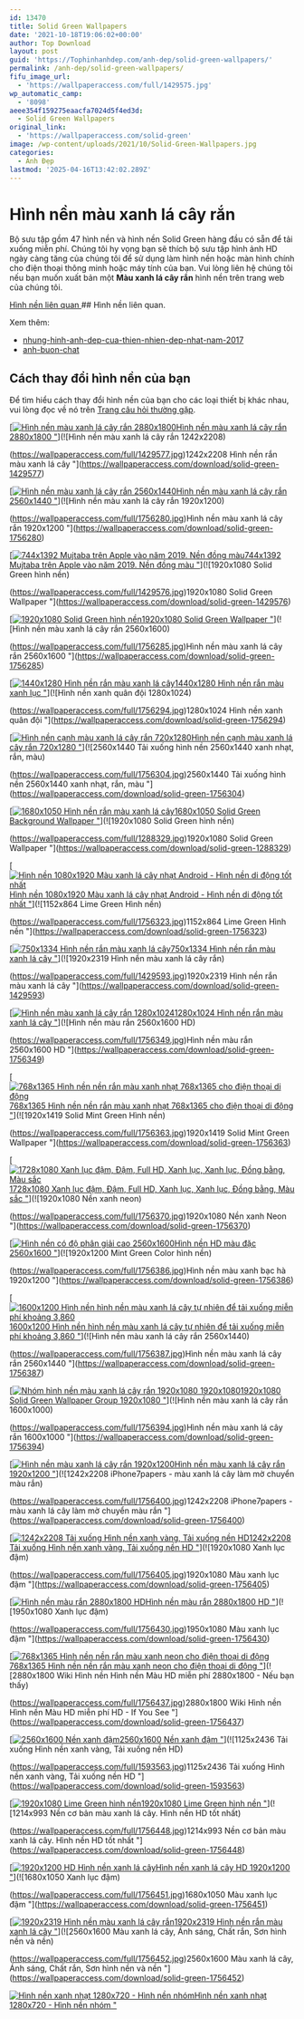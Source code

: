 ```yaml
---
id: 13470
title: Solid Green Wallpapers
date: '2021-10-18T19:06:02+00:00'
author: Top Download
layout: post
guid: 'https://Tophinhanhdep.com/anh-dep/solid-green-wallpapers/'
permalink: /anh-dep/solid-green-wallpapers/
fifu_image_url:
  - 'https://wallpaperaccess.com/full/1429575.jpg'
wp_automatic_camp:
  - '8098'
aeee354f159275eaacfa7024d5f4ed3d:
  - Solid Green Wallpapers
original_link:
  - 'https://wallpaperaccess.com/solid-green'
image: /wp-content/uploads/2021/10/Solid-Green-Wallpapers.jpg
categories:
  - Ảnh Đẹp
lastmod: '2025-04-16T13:42:02.289Z'
---
```

# Hình nền màu xanh lá cây rắn

Bộ sưu tập gồm 47 hình nền và hình nền Solid Green hàng đầu có sẵn để tải xuống miễn phí. Chúng tôi hy vọng bạn sẽ thích bộ sưu tập hình ảnh HD ngày càng tăng của chúng tôi để sử dụng làm hình nền hoặc màn hình chính cho điện thoại thông minh hoặc máy tính của bạn. Vui lòng liên hệ chúng tôi nếu bạn muốn xuất bản một **Màu xanh lá cây rắn** hình nền trên trang web của chúng tôi.

[Hình nền liên quan ](#related) ## Hình nền liên quan.

   
 Xem thêm:

   
- [nhung-hinh-anh-dep-cua-thien-nhien-dep-nhat-nam-2017](https://tophinhanhdep.com/anh-avatar/nhung-hinh-anh-dep-cua-thien-nhien-dep-nhat-nam-2017/)
- [anh-buon-chat](https://tophinhanhdep.com/hinh-anh-buon/anh-buon-chat/)

## Cách thay đổi hình nền của bạn

Để tìm hiểu cách thay đổi hình nền của bạn cho các loại thiết bị khác nhau, vui lòng đọc về nó trên [Trang câu hỏi thường gặp](https://tophinhanhdep.com/faq/).

  
[[![Hình nền màu xanh lá cây rắn 2880x1800](https://wallpaperaccess.com/full/1429575.jpg)Hình nền màu xanh lá cây rắn 2880x1800 "](https://wallpaperaccess.com/download/solid-green-1429575)](![Hình nền màu xanh lá cây rắn 1242x2208)

(https://wallpaperaccess.com/full/1429577.jpg)1242x2208 Hình nền rắn màu xanh lá cây "](https://wallpaperaccess.com/download/solid-green-1429577)

[[![Hình nền màu xanh lá cây rắn 2560x1440](https://wallpaperaccess.com/full/1429574.jpg)Hình nền màu xanh lá cây rắn 2560x1440 "](https://wallpaperaccess.com/download/solid-green-1429574)](![Hình nền màu xanh lá cây rắn 1920x1200)

(https://wallpaperaccess.com/full/1756280.jpg)Hình nền màu xanh lá cây rắn 1920x1200 "](https://wallpaperaccess.com/download/solid-green-1756280)

[[![744x1392 Mujtaba trên Apple vào năm 2019. Nền đồng màu](https://wallpaperaccess.com/full/1756282.jpg)744x1392 Mujtaba trên Apple vào năm 2019. Nền đồng màu "](https://wallpaperaccess.com/download/solid-green-1756282)](![1920x1080 Solid Green hình nền)

(https://wallpaperaccess.com/full/1429576.jpg)1920x1080 Solid Green Wallpaper "](https://wallpaperaccess.com/download/solid-green-1429576)

[[![1920x1080 Solid Green hình nền](https://wallpaperaccess.com/full/1756284.jpg)1920x1080 Solid Green Wallpaper "](https://wallpaperaccess.com/download/solid-green-1756284)](![Hình nền màu xanh lá cây rắn 2560x1600)

(https://wallpaperaccess.com/full/1756285.jpg)Hình nền màu xanh lá cây rắn 2560x1600 "](https://wallpaperaccess.com/download/solid-green-1756285)

[[![1440x1280 Hình nền rắn màu xanh lá cây](https://wallpaperaccess.com/full/1756293.jpg)1440x1280 Hình nền rắn màu xanh lục "](https://wallpaperaccess.com/download/solid-green-1756293)](![Hình nền xanh quân đội 1280x1024)

(https://wallpaperaccess.com/full/1756294.jpg)1280x1024 Hình nền xanh quân đội "](https://wallpaperaccess.com/download/solid-green-1756294)

[[![Hình nền cạnh màu xanh lá cây rắn 720x1280](https://wallpaperaccess.com/full/1756298.jpg)Hình nền cạnh màu xanh lá cây rắn 720x1280 "](https://wallpaperaccess.com/download/solid-green-1756298)](![2560x1440 Tải xuống hình nền 2560x1440 xanh nhạt, rắn, màu)

(https://wallpaperaccess.com/full/1756304.jpg)2560x1440 Tải xuống hình nền 2560x1440 xanh nhạt, rắn, màu "](https://wallpaperaccess.com/download/solid-green-1756304)

[[![1680x1050 Hình nền rắn màu xanh lá cây](https://wallpaperaccess.com/full/1756318.jpg)1680x1050 Solid Green Background Wallpaper "](https://wallpaperaccess.com/download/solid-green-1756318)](![1920x1080 Solid Green hình nền)

(https://wallpaperaccess.com/full/1288329.jpg)1920x1080 Solid Green Wallpaper "](https://wallpaperaccess.com/download/solid-green-1288329)

[[![Hình nền 1080x1920 Màu xanh lá cây nhạt Android - Hình nền di động tốt nhất](https://wallpaperaccess.com/full/1756320.jpg)Hình nền 1080x1920 Màu xanh lá cây nhạt Android - Hình nền di động tốt nhất "](https://wallpaperaccess.com/download/solid-green-1756320)](![1152x864 Lime Green Hình nền)

(https://wallpaperaccess.com/full/1756323.jpg)1152x864 Lime Green Hình nền "](https://wallpaperaccess.com/download/solid-green-1756323)

[[![750x1334 Hình nền rắn màu xanh lá cây](https://wallpaperaccess.com/full/1756330.jpg)750x1334 Hình nền rắn màu xanh lá cây "](https://wallpaperaccess.com/download/solid-green-1756330)](![1920x2319 Hình nền màu xanh lá cây rắn)

(https://wallpaperaccess.com/full/1429593.jpg)1920x2319 Hình nền rắn màu xanh lá cây "](https://wallpaperaccess.com/download/solid-green-1429593)

[[![Hình nền màu xanh lá cây rắn 1280x1024](https://wallpaperaccess.com/full/1756332.jpg)1280x1024 Hình nền rắn màu xanh lá cây "](https://wallpaperaccess.com/download/solid-green-1756332)](![Hình nền màu rắn 2560x1600 HD)

(https://wallpaperaccess.com/full/1756349.jpg)Hình nền màu rắn 2560x1600 HD "](https://wallpaperaccess.com/download/solid-green-1756349)

[[![768x1365 Hình nền nền rắn màu xanh nhạt 768x1365 cho điện thoại di động](https://wallpaperaccess.com/full/1756362.png)768x1365 Hình nền nền rắn màu xanh nhạt 768x1365 cho điện thoại di động "](https://wallpaperaccess.com/download/solid-green-1756362)](![1920x1419 Solid Mint Green Hình nền)

(https://wallpaperaccess.com/full/1756363.jpg)1920x1419 Solid Mint Green Wallpaper "](https://wallpaperaccess.com/download/solid-green-1756363)

[[![1728x1080 Xanh lục đậm, Đậm, Full HD, Xanh lục, Xanh lục, Đồng bằng, Màu sắc](https://wallpaperaccess.com/full/1756364.jpg)1728x1080 Xanh lục đậm, Đậm, Full HD, Xanh lục, Xanh lục, Đồng bằng, Màu sắc "](https://wallpaperaccess.com/download/solid-green-1756364)](![1920x1080 Nền xanh neon)

(https://wallpaperaccess.com/full/1756370.jpg)1920x1080 Nền xanh Neon "](https://wallpaperaccess.com/download/solid-green-1756370)

[[![Hình nền có độ phân giải cao 2560x1600](https://wallpaperaccess.com/full/1756374.jpg)Hình nền HD màu đặc 2560x1600 "](https://wallpaperaccess.com/download/solid-green-1756374)](![1920x1200 Mint Green Color hình nền)

(https://wallpaperaccess.com/full/1756386.jpg)Hình nền màu xanh bạc hà 1920x1200 "](https://wallpaperaccess.com/download/solid-green-1756386)

[[![1600x1200 Hình nền hình nền màu xanh lá cây tự nhiên để tải xuống miễn phí khoảng 3,860](https://wallpaperaccess.com/full/397975.jpg)1600x1200 Hình nền hình nền màu xanh lá cây tự nhiên để tải xuống miễn phí khoảng 3,860 "](https://wallpaperaccess.com/download/solid-green-397975)](![Hình nền màu xanh lá cây rắn 2560x1440)

(https://wallpaperaccess.com/full/1756387.jpg)Hình nền màu xanh lá cây rắn 2560x1440 "](https://wallpaperaccess.com/download/solid-green-1756387)

[[![Nhóm hình nền màu xanh lá cây rắn 1920x1080 1920x1080](https://wallpaperaccess.com/full/1756390.jpg)1920x1080 Solid Green Wallpaper Group 1920x1080 "](https://wallpaperaccess.com/download/solid-green-1756390)](![Hình nền màu xanh lá cây rắn 1600x1000)

(https://wallpaperaccess.com/full/1756394.jpg)Hình nền màu xanh lá cây rắn 1600x1000 "](https://wallpaperaccess.com/download/solid-green-1756394)

[[![Hình nền màu xanh lá cây rắn 1920x1200](https://wallpaperaccess.com/full/1756396.jpg)Hình nền màu xanh lá cây rắn 1920x1200 "](https://wallpaperaccess.com/download/solid-green-1756396)](![1242x2208 iPhone7papers - màu xanh lá cây làm mờ chuyển màu rắn)

(https://wallpaperaccess.com/full/1756400.jpg)1242x2208 iPhone7papers - màu xanh lá cây làm mờ chuyển màu rắn "](https://wallpaperaccess.com/download/solid-green-1756400)

[[![1242x2208 Tải xuống Hình nền xanh vàng, Tải xuống nền HD](https://wallpaperaccess.com/full/1756401.jpg)1242x2208 Tải xuống Hình nền xanh vàng, Tải xuống nền HD "](https://wallpaperaccess.com/download/solid-green-1756401)](![1920x1080 Xanh lục đậm)

(https://wallpaperaccess.com/full/1756405.jpg)1920x1080 Màu xanh lục đậm "](https://wallpaperaccess.com/download/solid-green-1756405)

[[![Hình nền màu rắn 2880x1800 HD](https://wallpaperaccess.com/full/831624.jpg)Hình nền màu rắn 2880x1800 HD "](https://wallpaperaccess.com/download/solid-green-831624)](![1950x1080 Xanh lục đậm)

(https://wallpaperaccess.com/full/1756430.jpg)1950x1080 Màu xanh lục đậm "](https://wallpaperaccess.com/download/solid-green-1756430)

[[![768x1365 Hình nền nền rắn màu xanh neon cho điện thoại di động](https://wallpaperaccess.com/full/1756434.png)768x1365 Hình nền nền rắn màu xanh neon cho điện thoại di động "](https://wallpaperaccess.com/download/solid-green-1756434)](![2880x1800 Wiki Hình nền Hình nền Màu HD miễn phí 2880x1800 - Nếu bạn thấy)

(https://wallpaperaccess.com/full/1756437.jpg)2880x1800 Wiki Hình nền Hình nền Màu HD miễn phí HD - If You See "](https://wallpaperaccess.com/download/solid-green-1756437)

[[![2560x1600 Nền xanh đậm](https://wallpaperaccess.com/full/1756439.jpg)2560x1600 Nền xanh đậm "](https://wallpaperaccess.com/download/solid-green-1756439)](![1125x2436 Tải xuống Hình nền xanh vàng, Tải xuống nền HD)

(https://wallpaperaccess.com/full/1593563.jpg)1125x2436 Tải xuống Hình nền xanh vàng, Tải xuống nền HD "](https://wallpaperaccess.com/download/solid-green-1593563)

[[![1920x1080 Lime Green hình nền](https://wallpaperaccess.com/full/1756447.jpg)1920x1080 Lime Green hình nền "](https://wallpaperaccess.com/download/solid-green-1756447)](![1214x993 Nền cơ bản màu xanh lá cây.  Hình nền HD tốt nhất)

(https://wallpaperaccess.com/full/1756448.jpg)1214x993 Nền cơ bản màu xanh lá cây. Hình nền HD tốt nhất "](https://wallpaperaccess.com/download/solid-green-1756448)

[[![1920x1200 HD Hình nền xanh lá cây](https://wallpaperaccess.com/full/1429922.jpg)Hình nền xanh lá cây HD 1920x1200 "](https://wallpaperaccess.com/download/solid-green-1429922)](![1680x1050 Xanh lục đậm)

(https://wallpaperaccess.com/full/1756451.jpg)1680x1050 Màu xanh lục đậm "](https://wallpaperaccess.com/download/solid-green-1756451)

[[![1920x2319 Hình nền màu xanh lá cây rắn](https://wallpaperaccess.com/full/1429593.jpg)1920x2319 Hình nền rắn màu xanh lá cây "](https://wallpaperaccess.com/download/solid-green-1429593)](![2560x1600 Màu xanh lá cây, Ánh sáng, Chất rắn, Sơn hình nền và nền)

(https://wallpaperaccess.com/full/1756452.jpg)2560x1600 Màu xanh lá cây, Ánh sáng, Chất rắn, Sơn hình nền và nền "](https://wallpaperaccess.com/download/solid-green-1756452)

[![Hình nền xanh nhạt 1280x720 - Hình nền nhóm](https://wallpaperaccess.com/full/1756453.jpg)Hình nền xanh nhạt 1280x720 - Hình nền nhóm "](https://wallpaperaccess.com/download/solid-green-1756453)

